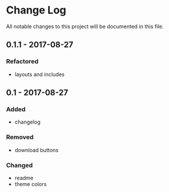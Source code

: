 # Change Log
All notable changes to this project will be documented in this file.

## 0.1.1 - 2017-08-27

### Refactored
- layouts and includes

## 0.1 - 2017-08-27

### Added
- changelog

### Removed
- download buttons

### Changed
- readme
- theme colors
